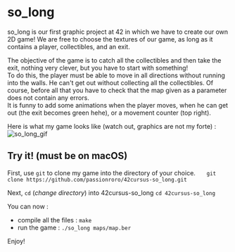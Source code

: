 # so_long
so_long is our first graphic project at 42 in which we have to create our own 2D game! We are free to choose the textures of our game, as long as it contains a player, collectibles, and an exit.

The objective of the game is to catch all the collectibles and then take the exit, nothing very clever, but you have to start with something!\
To do this, the player must be able to move in all directions without running into the walls. He can't get out without collecting all the collectibles. Of course, before all that you have to check that the map given as a parameter does not contain any errors.\
It is funny to add some animations when the player moves, when he can get out (the exit becomes green hehe), or a movement counter (top right).


Here is what my game looks like (watch out, graphics are not my forte) :
![so_long_gif](https://github.com/passionroro/42cursus-so_long/blob/master/includes/git_so_long.gif)

## Try it! (must be on macOS)
First, use `git` to clone my game into the directory of your choice. 
`	git clone https://github.com/passionroro/42cursus-so_long.git`

Next, `cd` (_change directory_) into 42cursus-so_long
    `cd 42cursus-so_long`
  
You can now : 
 - compile all the files :
 `make`
 - run the game :
 `./so_long maps/map.ber`

Enjoy!

